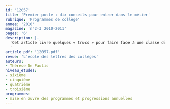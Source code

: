 ```yaml
---
id: '12057'
title: 'Premier poste : dix conseils pour entrer dans le métier'
rubrique: 'Programmes de collège'
annee: '2010'
magazine: 'n°2-3 2010-2011'
pages: '6'
description: |-
  'Cet article livre quelques « trucs » pour faire face à une classe dès le premier jour de la rentrée.
  '
article_pdf: '12057.pdf'
revue: 'L’école des lettres des collèges'
auteurs:
- Thérèse De Paulis
niveau_etudes:
- sixième
- cinquième
- quatrième
- troisième
programmes:
- mise en œuvre des programmes et progressions annuelles
---
```


